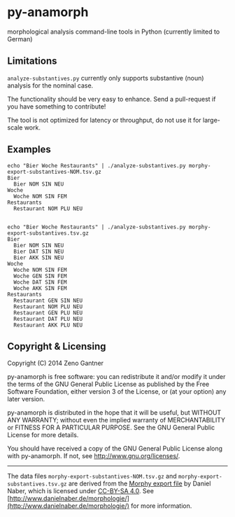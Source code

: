 py-anamorph
===========

morphological analysis command-line tools in Python (currently limited to German)


Limitations
-----------

`analyze-substantives.py` currently only supports substantive (noun) analysis for the nominal case.

The functionality should be very easy to enhance.
Send a pull-request if you have something to contribute!

The tool is not optimized for latency or throughput, do not use it for large-scale work.


Examples
--------

    echo "Bier Woche Restaurants" | ./analyze-substantives.py morphy-export-substantives-NOM.tsv.gz 
    Bier
      Bier NOM SIN NEU
    Woche
      Woche NOM SIN FEM
    Restaurants
      Restaurant NOM PLU NEU


    echo "Bier Woche Restaurants" | ./analyze-substantives.py morphy-export-substantives.tsv.gz
    Bier
      Bier NOM SIN NEU
      Bier DAT SIN NEU
      Bier AKK SIN NEU
    Woche
      Woche NOM SIN FEM
      Woche GEN SIN FEM
      Woche DAT SIN FEM
      Woche AKK SIN FEM
    Restaurants
      Restaurant GEN SIN NEU
      Restaurant NOM PLU NEU
      Restaurant GEN PLU NEU
      Restaurant DAT PLU NEU
      Restaurant AKK PLU NEU


Copyright & Licensing
---------------------

Copyright (C) 2014 Zeno Gantner

py-anamorph is free software: you can redistribute it and/or modify
it under the terms of the GNU General Public License as published by
the Free Software Foundation, either version 3 of the License, or
(at your option) any later version.

py-anamorph is distributed in the hope that it will be useful,
but WITHOUT ANY WARRANTY; without even the implied warranty of
MERCHANTABILITY or FITNESS FOR A PARTICULAR PURPOSE.  See the
GNU General Public License for more details.

You should have received a copy of the GNU General Public License
along with py-anamorph.  If not, see <http://www.gnu.org/licenses/>.

----

The data files `morphy-export-substantives-NOM.tsv.gz` and `morphy-export-substantives.tsv.gz`
are derived from the
[Morphy export file](http://www.danielnaber.de/morphologie/morphy-export-20110722.tar.gz)
by Daniel Naber,
which is licensed under [CC-BY-SA 4.0](http://creativecommons.org/licenses/by-sa/4.0/).
See [http://www.danielnaber.de/morphologie/](http://www.danielnaber.de/morphologie/) for more information.



